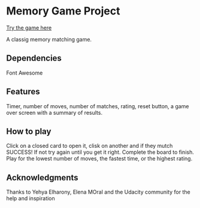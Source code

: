 # Memory Game Project

[Try the game here](https://syknapse.github.io/memory_game_FEND/)

A classig memory matching game.

## Dependencies

Font Awesome

## Features

Timer, number of moves, number of matches, rating, reset button, a game over screen with a summary of results.

## How to play

Click on a closed card to open it, clisk on another and if they mutch SUCCESS! If not try again until you get it right. Complete the board to finish. Play for the lowest number of moves, the fastest time, or the highest rating.

## Acknowledgments

Thanks to Yehya Elharony, Elena MOral and the Udacity community for the help and inspiration
